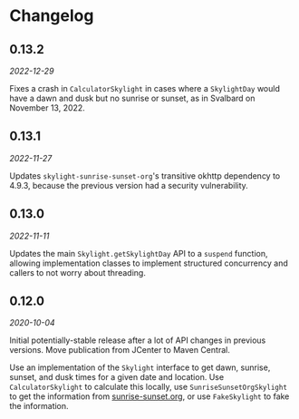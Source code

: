 # Changelog

## 0.13.2
_2022-12-29_

Fixes a crash in `CalculatorSkylight` in cases where a `SkylightDay` would have a dawn and dusk but
no sunrise or sunset, as in Svalbard on November 13, 2022.

## 0.13.1
_2022-11-27_

Updates `skylight-sunrise-sunset-org`'s transitive okhttp dependency to 4.9.3, because the previous
version had a security vulnerability.

## 0.13.0
_2022-11-11_

Updates the main `Skylight.getSkylightDay` API to a `suspend` function, allowing implementation
classes to implement structured concurrency and callers to not worry about threading.

## 0.12.0
_2020-10-04_

Initial potentially-stable release after a lot of API changes in previous versions. Move publication
from JCenter to Maven Central.

Use an implementation of the `Skylight` interface to get dawn, sunrise, sunset, and dusk times for a
given date and location. Use `CalculatorSkylight` to calculate this locally, use
`SunriseSunsetOrgSkylight` to get the information from
[sunrise-sunset.org](https://sunrise-sunset.org/), or use `FakeSkylight` to fake the information.

